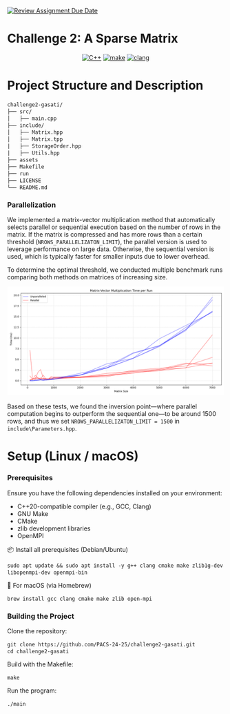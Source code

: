 [![Review Assignment Due Date](https://classroom.github.com/assets/deadline-readme-button-22041afd0340ce965d47ae6ef1cefeee28c7c493a6346c4f15d667ab976d596c.svg)](https://classroom.github.com/a/HlQKP7Zu)
# Challenge 2: A Sparse Matrix
<p align="center">
  <a href="https://img.shields.io/badge/C%2B%2B-20-blue"><img src="https://img.shields.io/badge/C%2B%2B-20-blue" alt="C++"></a>
  <a href="https://img.shields.io/badge/GNU Make-3.27.6-blue"><img src="https://img.shields.io/badge/GNU Make-4.3-blue" alt="make"></a>
  <a href="https://img.shields.io/badge/clang-18.1.3-blue"><img src="https://img.shields.io/badge/clang-18.1.3-blue" alt="clang"></a>
</p>


# Project Structure and Description
```
challenge2-gasati/
├── src/
│   ├── main.cpp
├── include/
│   ├── Matrix.hpp
│   ├── Matrix.tpp
|   ├── StorageOrder.hpp
|   ├── Utils.hpp
├── assets
├── Makefile
├── run
├── LICENSE
└── README.md
```
### Parallelization
We implemented a matrix-vector multiplication method that automatically selects parallel or sequential execution based on the number of rows in the matrix. If the matrix is compressed and has more rows than a certain threshold (```NROWS_PARALLELIZATON_LIMIT```), the parallel version is used to leverage performance on large data. Otherwise, the sequential version is used, which is typically faster for smaller inputs due to lower overhead.

To determine the optimal threshold, we conducted multiple benchmark runs comparing both methods on matrices of increasing size. 

![parallel_vs_unparalleled](./assets/parallel_vs_unparalleled.png)

Based on these tests, we found the inversion point—where parallel computation begins to outperform the sequential one—to be around 1500 rows, and thus we set ```NROWS_PARALLELIZATON_LIMIT = 1500``` in ```include\Parameters.hpp```.




# Setup (Linux / macOS)
### Prerequisites
Ensure you have the following dependencies installed on your environment:
- C++20-compatible compiler (e.g., GCC, Clang)
- GNU Make
- CMake
- zlib development libraries
- OpenMPI

📦 Install all prerequisites (Debian/Ubuntu)
```
sudo apt update && sudo apt install -y g++ clang cmake make zlib1g-dev libopenmpi-dev openmpi-bin
```
🍎 For macOS (via Homebrew)
```
brew install gcc clang cmake make zlib open-mpi
```

### Building the Project
Clone the repository:
``` 
git clone https://github.com/PACS-24-25/challenge2-gasati.git
cd challenge2-gasati
```
Build with the Makefile:
```
make
```
Run the program:
```
./main
```
